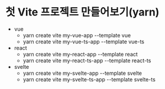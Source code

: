 # 첫 Vite 프로젝트 만들어보기(yarn)

- vue
    - yarn create vite my-vue-app --template vue
    - yarn create vite my-vue-ts-app --template vue-ts
- react
    - yarn create vite my-react-app --template react
    - yarn create vite my-react-ts-app --template react-ts
- svelte
    - yarn create vite my-svelte-app --template svelte
    - yarn create vite my-svelte-ts-app --template svelte-ts
